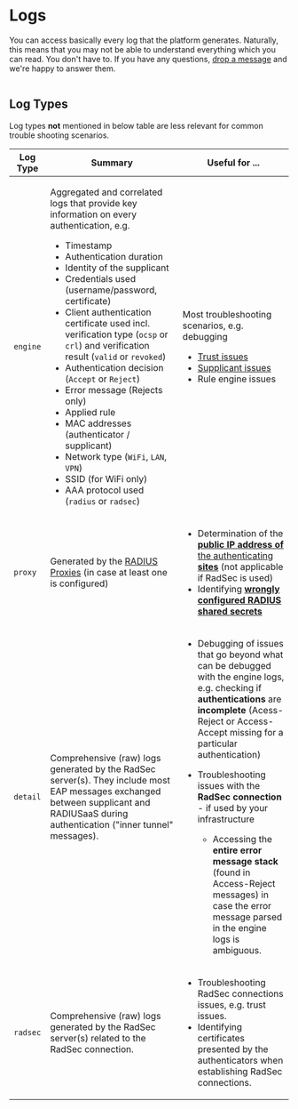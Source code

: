 # Logs

You can access basically every log that the platform generates. Naturally, this means that you may not be able to understand everything which you can read. You don't have to. If you have any questions, [drop a message](https://www.radius-as-a-service.com/drop-a-question) and we're happy to answer them.

<figure><img src="../../.gitbook/assets/2024-05-13_12h16_21.gif" alt=""><figcaption></figcaption></figure>

## Log Types

Log types **not** mentioned in below table are less relevant for common trouble shooting scenarios.

| Log Type | Summary                                                                                                                                                                                                                                                                                                                                                                                                                                                                                                                                                                                                                                                                                                                                                                                                                 | Useful for ...                                                                                                                                                                                                                                                                                                                                                                                                                                                                                                                                              |
| -------- | ----------------------------------------------------------------------------------------------------------------------------------------------------------------------------------------------------------------------------------------------------------------------------------------------------------------------------------------------------------------------------------------------------------------------------------------------------------------------------------------------------------------------------------------------------------------------------------------------------------------------------------------------------------------------------------------------------------------------------------------------------------------------------------------------------------------------- | ----------------------------------------------------------------------------------------------------------------------------------------------------------------------------------------------------------------------------------------------------------------------------------------------------------------------------------------------------------------------------------------------------------------------------------------------------------------------------------------------------------------------------------------------------------- |
| `engine` | <p>Aggregated and correlated logs that provide key information on every authentication, e.g.</p><ul><li>Timestamp</li><li>Authentication duration</li><li>Identity of the supplicant</li><li>Credentials used (username/password, certificate)</li><li>Client authentication certificate used incl. verification type (<code>ocsp</code> or <code>crl</code>) and verification result (<code>valid</code> or <code>revoked</code>)</li><li>Authentication decision (<code>Accept</code> or <code>Reject</code>)</li><li>Error message (Rejects only)</li><li>Applied rule</li><li>MAC addresses (authenticator / supplicant)</li><li>Network type (<code>WiFi</code>, <code>LAN</code>, <code>VPN</code>)</li><li>SSID (for WiFi only)</li><li>AAA protocol used (<code>radius</code> or <code>radsec</code>)</li></ul> | <p>Most troubleshooting scenarios, e.g. debugging</p><ul><li><a href="../../other/trubleshooting.md#unknown-ca">Trust issues</a></li><li><a href="../../other/trubleshooting.md#fatal-decrypt-or-access-denied">Supplicant issues</a></li><li>Rule engine issues</li></ul>                                                                                                                                                                                                                                                                                  |
| `proxy`  | Generated by the [RADIUS Proxies](../settings/settings-proxy.md) (in case at least one is configured)                                                                                                                                                                                                                                                                                                                                                                                                                                                                                                                                                                                                                                                                                                                   | <ul><li>Determination of the <a href="../../other/faqs/general.md#how-can-i-identify-the-public-ip-address-pip-of-the-site-from-which-an-authentication-originates"><strong>public IP address of</strong> the authenticating <strong>sites</strong></a> (not applicable if RadSec is used)</li><li>Identifying <a href="../../other/trubleshooting.md#wrong-shared-radius-secret"><strong>wrongly configured RADIUS shared secrets</strong></a></li></ul>                                                                                                   |
| `detail` | Comprehensive (raw) logs generated by the RadSec server(s). They include most EAP messages exchanged between supplicant and RADIUSaaS during authentication ("inner tunnel" messages).                                                                                                                                                                                                                                                                                                                                                                                                                                                                                                                                                                                                                                  | <ul><li>Debugging of issues that go beyond what can be debugged with the engine logs, e.g. checking if <strong>authentications</strong> are <strong>incomplete</strong> (Acess-Reject or Access-Accept missing for a particular authentication)</li><li><p>Troubleshooting issues with the <strong>RadSec connection</strong> - if used by your infrastructure</p><ul><li>Accessing the <strong>entire error message stack</strong> (found in Access-Reject messages) in case the error message parsed in the engine logs is ambiguous.</li></ul></li></ul> |
| `radsec` | Comprehensive (raw) logs generated by the RadSec server(s) related to the RadSec connection.                                                                                                                                                                                                                                                                                                                                                                                                                                                                                                                                                                                                                                                                                                                            | <ul><li>Troubleshooting RadSec connections issues, e.g. trust issues.</li><li>Identifying certificates presented by the authenticators when establishing RadSec connections.</li></ul>                                                                                                                                                                                                                                                                                                                                                                      |
